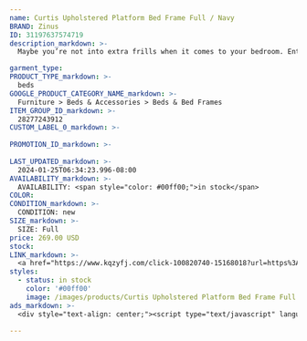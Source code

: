 ```yaml
---
name: Curtis Upholstered Platform Bed Frame Full / Navy
BRAND: Zinus
ID: 31197637574719
description_markdown: >-
  Maybe you’re not into extra frills when it comes to your bedroom. Enter the Curtis Upholstered Platform Bed. Available in a variety of different colors, this simple yet polished foundation offers the refinement of fabric upholstery along with the reliable mattress support of a traditional box spring, so you can put supportive sleep first, but still have a bed that ties a room together. Crafted with durable wooden slats and a steel center support bar, this attractive foundation is well equipped to support your spring, latex or memory foam mattress for years to come. And worry not, a 5 year warranty is included, should any piece of this frame fall short of perfection. Shipped compactly in one box with all tools, parts and instructions, the only thing more impressive than its good looks and stress-free assembly are its thousands of positive reviews.

garment_type:
PRODUCT_TYPE_markdown: >-
  beds
GOOGLE_PRODUCT_CATEGORY_NAME_markdown: >-
  Furniture > Beds & Accessories > Beds & Bed Frames
ITEM_GROUP_ID_markdown: >-
  28277243912
CUSTOM_LABEL_0_markdown: >-
  
PROMOTION_ID_markdown: >-
  
LAST_UPDATED_markdown: >-
  2024-01-25T06:34:23.996-08:00
AVAILABILITY_markdown: >-
  AVAILABILITY: <span style="color: #00ff00;">in stock</span>
COLOR:
CONDITION_markdown: >-
  CONDITION: new
SIZE_markdown: >-
  SIZE: Full
price: 269.00 USD
stock: 
LINK_markdown: >-
  <a href="https://www.kqzyfj.com/click-100820740-15168018?url=https%3A%2F%2Fwww.zinus.com%2Fproducts%2Fcurtis-upholstered-platform-bed-frame%3Fvariant%3D31197637574719" target="_blank" style="display: inline-block; padding: 10px 20px; font-size: 16px; text-align: center; text-decoration: none; cursor: pointer; border: 1px solid #3498db; color: #3498db; background-color: #fff; border-radius: 5px; transition: background-color 0.3s;">Go to Product</a>
styles:
  - status: in stock
    color: '#00ff00'
    image: /images/products/Curtis Upholstered Platform Bed Frame Full _ Navy/28277243912_7_Curtis_Upholstered_Platform_bed_frame.jpg
ads_markdown: >-
  <div style="text-align: center;"><script type="text/javascript" language="javascript" src="https://www.jdoqocy.com/placeholder-52269176?target=_top&mouseover=N"></script></div>

---
```

